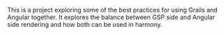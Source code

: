 This is a project exploring some of the best practices for using Grails and Angular together. It explores the balance between GSP side and Angular side rendering and how both can be used in harmony.